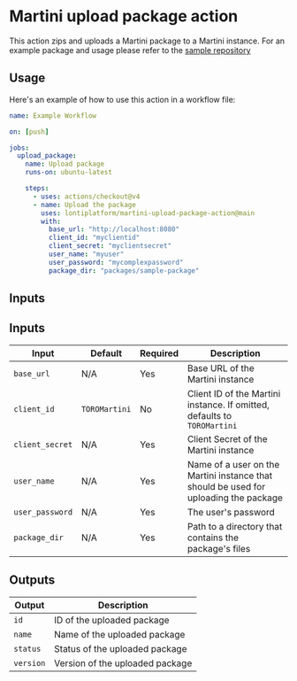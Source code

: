 # Martini upload package action

This action zips and uploads a Martini package to a Martini instance. For an example package and usage please refer to
the [sample repository](https://github.com/torocloud/sample-martini-repository)

## Usage

Here's an example of how to use this action in a workflow file:

```yaml
name: Example Workflow

on: [push]

jobs:
  upload_package:
    name: Upload package
    runs-on: ubuntu-latest

    steps:
      - uses: actions/checkout@v4
      - name: Upload the package
        uses: lontiplatform/martini-upload-package-action@main
        with:
          base_url: "http://localhost:8080"
          client_id: "myclientid"
          client_secret: "myclientsecret"
          user_name: "myuser"
          user_password: "mycomplexpassword"
          package_dir: "packages/sample-package"
```

## Inputs

## Inputs

| Input           | Default      | Required | Description                                                                          |
|-----------------|--------------|----------|--------------------------------------------------------------------------------------|
| `base_url`      | N/A          | Yes      | Base URL of the Martini instance                                                     |
| `client_id`     | `TOROMartini`| No       | Client ID of the Martini instance. If omitted, defaults to `TOROMartini`             |
| `client_secret` | N/A          | Yes      | Client Secret of the Martini instance                                                |
| `user_name`     | N/A          | Yes      | Name of a user on the Martini instance that should be used for uploading the package |
| `user_password` | N/A          | Yes      | The user's password                                                                  |
| `package_dir`   | N/A          | Yes      | Path to a directory that contains the package's files                                |

## Outputs

| Output    | Description                     |
|-----------|---------------------------------|
| `id`      | ID of the uploaded package      |
| `name`    | Name of the uploaded package    |
| `status`  | Status of the uploaded package  |
| `version` | Version of the uploaded package |